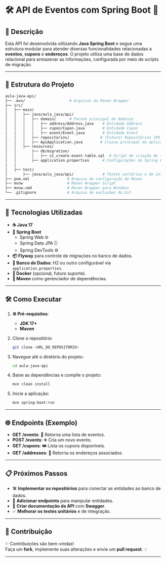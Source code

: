 # 🛠️ API de Eventos com Spring Boot 🎉

## 📖 Descrição

Esta API foi desenvolvida utilizando **Java Spring Boot** e segue uma estrutura modular para atender diversas funcionalidades relacionadas a **eventos**, **cupons** e **endereços**. O projeto utiliza uma base de dados relacional para armazenar as informações, configurada por meio de scripts de migração.

---

## 📂 Estrutura do Projeto

```bash
aula-java-api/
├── .mvn/                    # Arquivos do Maven Wrapper
├── src/
│   ├── main/
│   │   ├── java/aula_java/api/
│   │   │   ├── domain/      # Pacote principal do domínio
│   │   │   │   ├── address/Address.java    # Entidade Address
│   │   │   │   ├── cupon/Cupon.java        # Entidade Cupon
│   │   │   │   ├── event/Event.java        # Entidade Event
│   │   │   ├── repositorios/              # (Futuro) Repositórios JPA
│   │   │   ├── ApiApplication.java        # Classe principal da aplicação
│   │   ├── resources/
│   │       ├── db/migration/
│   │       │   ├── v1_create-event-table.sql  # Script de criação de tabelas
│   │       ├── application.properties      # Configurações do Spring Boot
│   │
│   ├── test/
│       ├── java/aula_java/api/             # Testes unitários e de integração
├── pom.xml                 # Arquivo de configuração do Maven
├── mvnw                    # Maven Wrapper Script
├── mvnw.cmd                # Maven Wrapper para Windows
└── .gitignore              # Arquivo de exclusões do Git
```

---

## 🚀 Tecnologias Utilizadas

- **☕ Java 17**
- **🌱 Spring Boot**
  - Spring Web 🌐
  - Spring Data JPA 🗄️
  - Spring DevTools ⚙️
- **📦 Flyway** para controle de migrações no banco de dados.
- **🐘 Banco de Dados**: H2 ou outro configurável via `application.properties`.
- **🐳 Docker** (opcional, futuro suporte).
- **🐍 Maven** como gerenciador de dependências.

---

## 🛠️ Como Executar

1. **⚙️ Pré-requisitos**:
   - **JDK 17+**
   - **Maven**

2. Clone o repositório:  
   ```bash
   git clone <URL_DO_REPOSITORIO>
   ```

3. Navegue até o diretório do projeto:  
   ```bash
   cd aula-java-api
   ```

4. Baixe as dependências e compile o projeto:  
   ```bash
   mvn clean install
   ```

5. Inicie a aplicação:  
   ```bash
   mvn spring-boot:run
   ```

---

## 🌐 Endpoints (Exemplo)

- **GET /events**: 🔎 Retorna uma lista de eventos.
- **POST /events**: ➕ Cria um novo evento.
- **GET /cupons**: 🎟️ Lista os cupons disponíveis.
- **GET /addresses**: 📍 Retorna os endereços associados.

---

## 📋 Próximos Passos

- 🛠️ **Implementar os repositórios** para conectar as entidades ao banco de dados.
- 🚀 **Adicionar endpoints** para manipular entidades.
- 📖 **Criar documentação da API** com **Swagger**.
- ✅ **Melhorar os testes unitários** e de integração.

---

## 🤝 Contribuição

✨ Contribuições são bem-vindas!  
Faça um **fork**, implemente suas alterações e envie um **pull request**. 💡

---
